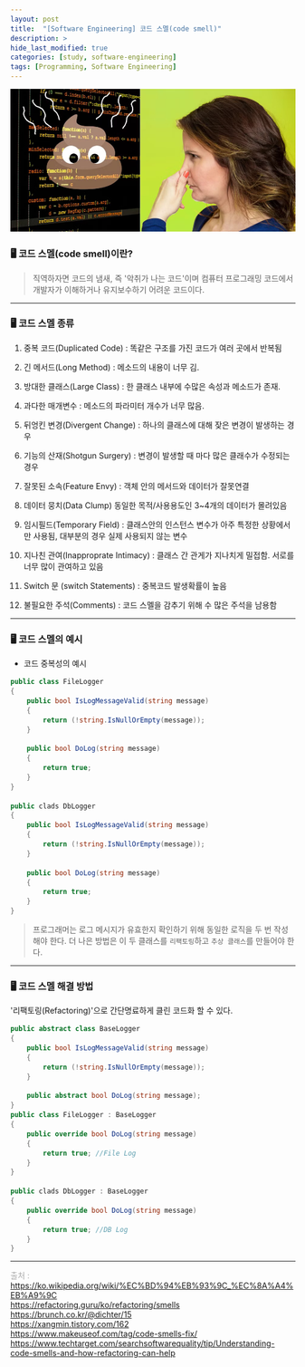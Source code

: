 ```yaml
---
layout: post
title:  "[Software Engineering] 코드 스멜(code smell)"
description: >
hide_last_modified: true
categories: [study, software-engineering]
tags: [Programming, Software Engineering]
---
```


![](../../../assets/img/blog/software_engineering/codesmell.jpg)

### 🖥️ 코드 스멜(code smell)이란?
> 직역하자면 코드의 냄새, 즉 '악취가 나는 코드'이며 컴퓨터 프로그래밍 코드에서 개발자가 이해하거나 유지보수하기 어려운 코드이다.

-----
### 🖥️ 코드 스멜 종류
1) 중복 코드(Duplicated Code) : 똑같은 구조를 가진 코드가 여러 곳에서 반복됨

2) 긴 메서드(Long Method) : 메소드의 내용이 너무 김.

3) 방대한 클래스(Large Class) : 한 클래스 내부에 수많은 속성과 메소드가 존재.

4) 과다한 매개변수 : 메소드의 파라미터 개수가 너무 많음.

5) 뒤엉킨 변경(Divergent Change) : 하나의 클래스에 대해 잦은 변경이 발생하는 경우

6) 기능의 산재(Shotgun Surgery) : 변경이 발생할 때 마다 많은 클래수가 수정되는 경우

7) 잘못된 소속(Feature Envy) : 객체 안의 메서드와 데이터가 잘못연결

8) 데이터 뭉치(Data Clump) 동일한 목적/사용용도인 3~4개의 데이터가 몰려있음

9) 임시필드(Temporary Field) : 클래스안의 인스턴스 변수가 아주 특정한 상황에서만 사용됨, 대부분의 경우 실제 사용되지 않는 변수

10) 지나친 관여(Inapproprate Intimacy) : 클래스 간 관게가 지나치게 밀접함. 서로를 너무 많이 관여하고 있음

11) Switch 문 (switch Statements) : 중복코드 발생확률이 높음

12) 불필요한 주석(Comments) : 코드 스멜을 감추기 위해 수 많은 주석을 남용함

-----
### 🖥 코드 스멜의 예시

- 코드 중복성의 예시

```cs
public class FileLogger
{
    public bool IsLogMessageValid(string message)
    {
        return (!string.IsNullOrEmpty(message));
    }

    public bool DoLog(string message)
    {
        return true;
    }
}

public clads DbLogger
{
    public bool IsLogMessageValid(string message)
    {
        return (!string.IsNullOrEmpty(message));
    }

    public bool DoLog(string message)
    {
        return true;
    }
}
```

> 프로그래머는 로그 메시지가 유효한지 확인하기 위해 동일한 로직을 두 번 작성해야 한다. 더 나은 방법은 이 두 클래스를 `리팩토링`하고 `추상 클래스`를 만들어야 한다. 

-----
### 🖥 코드 스멜 해결 방법

'리팩토링(Refactoring)'으로 간단명료하게 클린 코드화 할 수 있다.  

```cs
public abstract class BaseLogger
{
    public bool IsLogMessageValid(string message)
    {
        return (!string.IsNullOrEmpty(message));
    }

    public abstract bool DoLog(string message);
}
public class FileLogger : BaseLogger
{
    public override bool DoLog(string message)
    {
        return true; //File Log 
    }
}

public clads DbLogger : BaseLogger
{
    public override bool DoLog(string message)
    {
        return true; //DB Log 
    }
}
```

-----

<span style="font-size:14px; color:darkgray;"> 출처 : <br>
https://ko.wikipedia.org/wiki/%EC%BD%94%EB%93%9C_%EC%8A%A4%EB%A9%9C <br>
https://refactoring.guru/ko/refactoring/smells <br>
https://brunch.co.kr/@dichter/15 <br>
https://xangmin.tistory.com/162 <br>
https://www.makeuseof.com/tag/code-smells-fix/ <br>
https://www.techtarget.com/searchsoftwarequality/tip/Understanding-code-smells-and-how-refactoring-can-help <br>
</span>